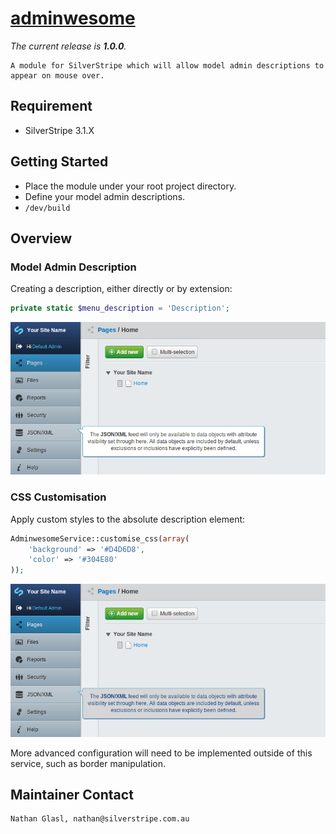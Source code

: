# [adminwesome](https://github.com/nglasl)

_The current release is **1.0.0**._

	A module for SilverStripe which will allow model admin descriptions to appear on mouse over.

## Requirement

* SilverStripe 3.1.X

## Getting Started

* Place the module under your root project directory.
* Define your model admin descriptions.
* `/dev/build`

## Overview

### Model Admin Description

Creating a description, either directly or by extension:

```php
private static $menu_description = 'Description';
```

![default](images/adminwesome-default.png)

### CSS Customisation

Apply custom styles to the absolute description element:

```php
AdminwesomeService::customise_css(array(
	'background' => '#D4D6D8',
	'color' => '#304E80'
));
```

![customised](images/adminwesome-customised.png)

More advanced configuration will need to be implemented outside of this service, such as border manipulation.

## Maintainer Contact

	Nathan Glasl, nathan@silverstripe.com.au
